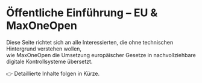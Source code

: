 # Öffentliche Einführung – EU & MaxOneOpen

Diese Seite richtet sich an alle Interessierten, die ohne technischen Hintergrund verstehen wollen,  
wie MaxOneOpen die Umsetzung europäischer Gesetze in nachvollziehbare digitale Kontrollsysteme übersetzt.

👉 Detaillierte Inhalte folgen in Kürze.
